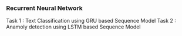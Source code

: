 ### Recurrent Neural Network 
Task 1 : Text Classification using GRU based Sequence Model
Task 2 : Anamoly detection using LSTM based Sequence Model
